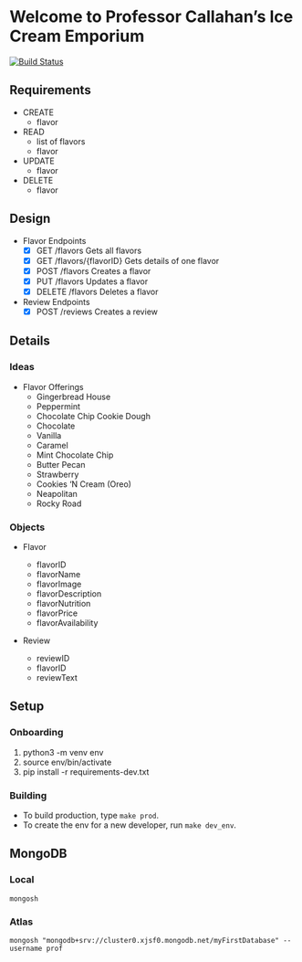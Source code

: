 # Welcome to Professor Callahan’s Ice Cream Emporium

[![Build Status](https://app.travis-ci.com/ColdScoop/ice-cream-store.svg?branch=main)](https://app.travis-ci.com/ColdScoop/ice-cream-store)

## Requirements

- CREATE
  - flavor
- READ
  - list of flavors
  - flavor
- UPDATE
  - flavor
- DELETE
  - flavor

## Design

- Flavor Endpoints
  - [X] GET /flavors Gets all flavors
  - [X] GET /flavors/{flavorID} Gets details of one flavor
  - [X] POST /flavors Creates a flavor
  - [X] PUT /flavors Updates a flavor
  - [X] DELETE /flavors Deletes a flavor
- Review Endpoints
  - [X] POST /reviews Creates a review

## Details

### Ideas
- Flavor Offerings
  - Gingerbread House
  - Peppermint
  - Chocolate Chip Cookie Dough
  - Chocolate
  - Vanilla
  - Caramel
  - Mint Chocolate Chip
  - Butter Pecan
  - Strawberry
  - Cookies ‘N Cream (Oreo)
  - Neapolitan
  - Rocky Road

### Objects
- Flavor
  - flavorID
  - flavorName
  - flavorImage
  - flavorDescription
  - flavorNutrition
  - flavorPrice
  - flavorAvailability

- Review
  - reviewID
  - flavorID
  - reviewText

## Setup

### Onboarding
1. python3 -m venv env
2. source env/bin/activate
3. pip install -r requirements-dev.txt

### Building
- To build production, type `make prod`.
- To create the env for a new developer, run `make dev_env`.

## MongoDB

### Local
```
mongosh
```

### Atlas
```
mongosh "mongodb+srv://cluster0.xjsf0.mongodb.net/myFirstDatabase" --username prof
```